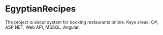 # EgyptianRecipes
The project is about system for booking restaurants online. Keys areas: C#, ASP.NET, Web API, MSSQL, Angular.
